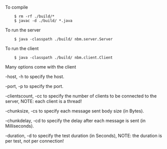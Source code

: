 To compile

        $ rm -rf ./build/*
        $ javac -d ./build/ *.java


To run the server

        $ java -classpath ./build/ nbm.server.Server


To run the client

        $ java -classpath ./build/ nbm.client.Client

Many options come with the client

-host, -h                      to specify the host.

-port, -p                      to specify the port.

-clientscount, -cc             to specify the number of clients to be connected to the server, NOTE: each client is a thread!

-chunksize, -cs                to specify each message sent body size (in Bytes).

-chunkdelay, -cd               to specify the delay after each message is sent (in Milliseconds).

-duration, -d                  to specify the test duration (in Seconds), NOTE: the duration is per test, not per connection!
